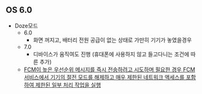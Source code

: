 OS 6.0
---
* Doze모드
  * 6.0
    * 화면 꺼지고,  배터리 전원 공급이 없는 상태로  가만히  기기가  놓였을경우
  * 7.0
    * 디바이스가  움직여도  진행 (휴대폰에 사용하지 않고 들고다니는 조건에 따른 추가)
  *  [FCM이 높은 우선순위 메시지를 즉시 전송하려고 시도하며 필요한 경우 FCM 서비스에서 기기의 절전 모드를 해제하고 매우 제한된 네트워크 액세스를 포함하여 제한된 일부 처리 작업을 실행](https://firebase.google.com/docs/cloud-messaging/concept-options?hl=ko#setting-the-priority-of-a-message)
